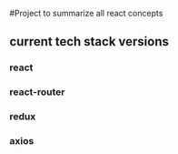 #Project to summarize all react concepts

## current tech stack versions

### react 
### react-router
### redux
### axios